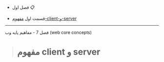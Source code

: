   - فصل اول :clipboard:

  - قسمت اول [مفهوم-client-و-server](مفهوم-client-و-server)
    

---

فصل 7 - مفاهیم پایه وب (web core concepts)

> # مفهوم client  و server

